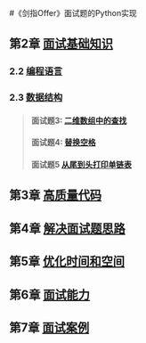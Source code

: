 #《剑指Offer》面试题的Python实现
## 第2章 [面试基础知识](/second)
### 2.2 [编程语言]()
### 2.3 [数据结构](/second/third)
> #### 面试题3: [二维数组中的查找](./second/third#面试题3-二维数组中的查找)
> #### 面试题4: [替换空格](./third#面试题4-替换空格)
> #### 面试题5 [从尾到头打印单链表](./third#面试题5-从尾到头打印单链表)

## 第3章 [高质量代码](/third)

## 第4章 [解决面试题思路](/fourth)

## 第5章 [优化时间和空间](/fifth)

## 第6章 [面试能力](/sixth)

## 第7章 [面试案例](/seventh)

